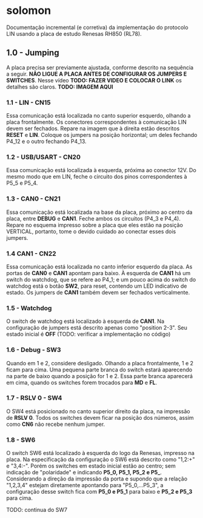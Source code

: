 # solomon
Documentação incremental (e corretiva) da implementação do protocolo LIN usando a placa de estudo Renesas RH850 (RL78).

## 1.0 - Jumping
A placa precisa ser previamente ajustada, conforme descrito na sequência a seguir. **NÃO LIGUE A PLACA ANTES DE CONFIGURAR OS JUMPERS E SWITCHES**.
Nesse vídeo **TODO: FAZER VIDEO E COLOCAR O LINK** os detalhes são claros.
**TODO: IMAGEM AQUI**

### 1.1 - LIN - CN15
Essa comunicação está localizada no canto superior esquerdo, olhando a placa frontalmente.
Os conectores correspondentes à comunicação LIN devem ser fechados. Repare na imagem que à direita estão descritos **RESET** e **LIN**. Coloque os jumpers na posição horizontal; um deles fechando P4_12 e o outro fechando P4_13.

### 1.2 - USB/USART - CN20
Essa comunicação está localizada à esquerda, próxima ao conector 12V.
Do mesmo modo que em LIN, feche o circuito dos pinos correspondentes à P5_5 e P5_4.

### 1.3 - CAN0 - CN21
Essa comunicação está localizada na base da placa, próximo ao centro da placa, entre **DEBUG** e **CAN1**.
Feche ambos os circuitos (P4_3 e P4_4). Repare no esquema impresso sobre a placa que eles estão na posição VERTICAL, portanto, tome o devido cuidado ao conectar esses dois jumpers.

### 1.4 CAN1 - CN22
Essa comunicação está localizada no canto inferior esquerdo da placa. As portas de **CAN0** e **CAN1** apontam para baixo. À esquerda de **CAN1** há um switch do watchdog, que se refere ao P4_1; e um pouco acima do switch do watchdog está o botão **SW2**, para reset, contendo um LED indicativo de estado.
Os jumpers de **CAN1** também devem ser fechados verticalmente.

### 1.5 - Watchdog
O switch de watchdog está localizado à esquerda de **CAN1**. Na configuração de jumpers está descrito apenas como "position 2-3". Seu estado inicial é **OFF** (TODO: verificar a implementação no código)

### 1.6 - Debug - SW3
Quando em 1 e 2, considere desligado. Olhando a placa frontalmente, 1 e 2 ficam para cima. Uma pequena parte branca do switch estará aparecendo na parte de baixo quando a posição for 1 e 2. Essa parte branca aparecerá em cima, quando os switches forem trocados para **MD** e **FL**.

### 1.7 - RSLV 0 - SW4
O SW4 está posicionado no canto superior direito da placa, na impressão de **RSLV 0**. Todos os switches devem ficar na posição dos números, assim como **CN6** não recebe nenhum jumper.

### 1.8 - SW6
O switch SW6 está localizado à esquerda do logo da Renesas, impresso na placa.
Na especificação da configuração o SW6 está descrito como "1,2:+" e "3,4:-". Porém os switches em estado inicial estão ao centro; sem indicação de "polaridade" e indicando **P5_0, P5_1, P5_2 e P5_**. Considerando a direção da impressão da porta e supondo que a relação "1,2,3,4" estejam diretamente apontando para "P5_0,...P5_3", a configuração desse switch fica com **P5_0 e P5_1** para baixo e **P5_2 e P5_3** para cima.

TODO: continua do SW7
